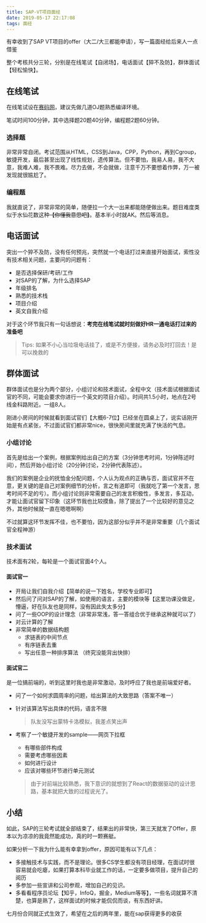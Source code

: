 ```yaml
---
title: SAP-VT项目面经
date: 2019-05-17 22:17:08
tags: 面经
---
```

有幸收到了SAP VT项目的offer（大二/大三都能申请），写一篇面经给后来人一点借鉴

<!-- more -->

整个考核共分三轮，分别是在线笔试【自闭场】，电话面试【猝不及防】，群体面试【轻松愉快】。

## 在线笔试

在线笔试设在[赛码网](https://acmcoder.com/)，建议先做几道OJ题熟悉编译环境。

笔试时间100分钟，其中选择题20题40分钟，编程题2题60分钟。

### 选择题

非常非常自闭。考试范围从HTML，CSS到Java，CPP，Python，再到Cgroup，敏捷开发，最后甚至出现了线性规划，遗传算法。但不要怕，我易人易，我不大意，我难人难，我不畏难。尽力去做，不会就做，注意千万不要想着作弊，万一被发现就很尴尬了。

### 编程题

我就直说了，非常非常的简单，随便拉一个大一出来都能随便做出来。题目难度类似于水仙花数这种~~【你懂我意思吧】~~。基本半小时就AK。然后等消息。

## 电话面试

突出一个猝不及防，没有任何预兆，突然就一个电话打过来直接开始面试，索性没有技术相关问题，主要问的问题有：

- 是否选择保研/考研/工作
- 对SAP的了解，为什么选择SAP
- 年级排名
- 熟悉的技术栈
- 项目介绍
- 英文自我介绍

对于这个环节我只有一句话想说：**考完在线笔试就时刻做好HR一通电话打过来的准备吧**

> Tips: 如果不小心当垃圾电话挂了，或是不方便接，请务必及时打回去！是可以挽救的

## 群体面试

群体面试也是分为两个部分，小组讨论和技术面试，全程中文（技术面试根据面试官的不同，可能会要求你进行一个英文的项目介绍）。时间共1.5小时，地点在2号线金科路附近。一组8人。

刚进小房间的时候就看到面试官们【大概6-7位】已经坐在圆桌上了，说实话刚开始是有点紧张，不过面试官们都非常nice，很快房间里就充满了快活的气息。

### 小组讨论

首先是给出一个案例，根据案例给出自己的方案（3分钟思考时间，1分钟陈述时间），然后开始小组讨论（20分钟讨论，2分钟代表陈述）。

我们的案例是企业的抚恤金分配问题，个人认为观点的正确与否，面试官并不在意，更关键的是自己对案例细节的分析，言之有道即可（我就吃了第一个发言，思考时间不足的亏）。而小组讨论则非常需要自己的发言积极性，多发言，多互动，才能让面试官留下印象（这环节我也比较摸鱼，除了提出了一个比较好的意见之外，其他时候就一直在嗯嗯啊啊）

不过就算这环节发挥不佳，也不要怕，因为这部分似乎并不是非常重要（几个面试官全程神游）

### 技术面试

技术面有2轮，每轮是一个面试官面4个人。

#### 面试官一

- 开局让我们自我介绍【简单的说一下姓名，学校专业即可】
- 然后问了问对SAP的了解，如使用的语言，主要的模块等【这里功课没做足，懵逼，好在队友也是同样，没有因此失太多分】
- 问了一些OOP的设计理念（非常非常浅，答一答组合优于继承这种就可以了）
- 对云计算的了解
- 非常简单的数据结构题
  - 求链表的中间节点
  - 有序链表去重
  - 写出任意一种排序算法 （终究没能背出快排）

#### 面试官二

是一位搞前端的，听到这里时我也是非常激动，及时呼应了我也是前端爱好者。

- 问了一个如何求圆周率的问题，给出算法的大致思路（答案不唯一）

- 针对该算法写出具体的代码，语言不限

  > 队友没写出蒙特卡洛模拟，我差点笑出声

- 考察了一个敏捷开发的sample——网页下拉框

  - 有哪些部件构成
  - 需要考虑哪些因素
  - 如何进行设计
  - 应该对哪些环节进行单元测试

  > 由于对前端比较熟悉，我下意识的就想到了React的数据驱动的设计思路，基本就把大致的过程说光了。

## 小结

如此，SAP的三轮考试就全部结束了，结果出的非常快，第三天就发了Offer，原本以为凉凉的我竟然能成功，真的时一颗赛艇。

如果分析一下我为什么能有幸拿到offer，原因可能有以下几点：

- 多接触技术与实践，而不是理论。很多CS学生都没有项目经理，在面试时很容易就会吃瘪，如果打算本科毕业就工作的话，一定要多做项目，提升自己的阅历
- 多参加一些宣讲和公司参观，增加自己的见识。
- 多看看程序员论坛【知乎，InfoQ，掘金，Medium等等】，一些名词就算不清楚，也算是熟了，这样面试的时候才能侃侃而谈，有东西好讲。

七月份合同就正式生效了，希望在之后的两年里，能在sap获得更多的收获
